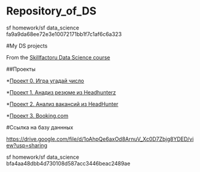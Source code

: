 
# Repository_of_DS
sf homework/sf data_science
 fa9a9da68ee72e3e10072171bb1f7c1af6c6a323

#My DS projects

From  the [Skillfactoru Data Science course](https://skillfactory.ru/data-scientist)

##Проекты

*[Проект 0. Игра угадай число](https://github.com/BogdanSokolof/Repository_of_DS/tree/main/project_0)


*[Проект 1. Анадиз резюме из Headhunterz](https://github.com/BogdanSokolof/Repository_of_DS/blob/main/Project-1._%D0%9D%D0%BE%D1%83%D1%82%D0%B1%D1%83%D0%BA-%D1%88%D0%B0%D1%8C%D0%BB%D0%BE%D0%BD.ipynb)

*[Проект 2. Анализ вакансий из HeadHunter](https://github.com/BogdanSokolof/Repository_of_DS/blob/main/Project_2.ipynb)

*[Проект 3. Booking.com](____)


#Ссылка на базу даннных

https://drive.google.com/file/d/1oAhpQe6axOd8ArnuV_Xc0D7Zbjg8YDED/view?usp=sharing

sf homework/sf data_science
bfa4aa48dbb4d730108d587acc3446beac2489ae
